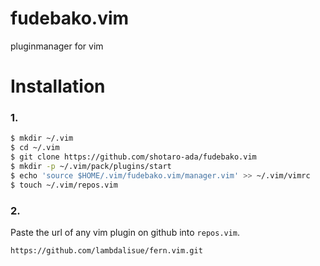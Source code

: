 # fudebako.vim
pluginmanager for vim

# Installation
### 1.
```bash
$ mkdir ~/.vim
$ cd ~/.vim
$ git clone https://github.com/shotaro-ada/fudebako.vim
$ mkdir -p ~/.vim/pack/plugins/start
$ echo 'source $HOME/.vim/fudebako.vim/manager.vim' >> ~/.vim/vimrc
$ touch ~/.vim/repos.vim
```
### 2.
 Paste the url of any vim plugin on github into `repos.vim`.
```
https://github.com/lambdalisue/fern.vim.git
```
